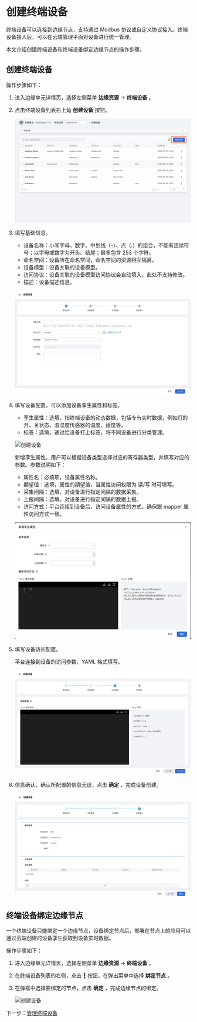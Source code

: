 # 创建终端设备

终端设备可以连接到边缘节点，支持通过 Modbus 协议或自定义协议接入。终端设备接入后，可以在云端管理平面对设备进行统一管理。

本文介绍创建终端设备和终端设备绑定边缘节点的操作步骤。

## 创建终端设备

操作步骤如下：

1. 进入边缘单元详情页，选择左侧菜单 __边缘资源__ -> __终端设备__ 。

2. 点击终端设备列表右上角 __创建设备__ 按钮。

    ![创建设备](../../images/create-device-010.png)

3. 填写基础信息。

    - 设备名称：小写字母、数字、中划线（-）、点（.）的组合，不能有连续符号；以字母或数字为开头、结尾；最多包含 253 个字符。
    - 命名空间：设备所在命名空间，命名空间的资源相互隔离。
    - 设备模型：设备关联的设备模型。
    - 访问协议：设备关联的设备模型访问协议会自动填入，此处不支持修改。
    - 描述：设备描述信息。

    ![创建设备](../../images/create-device-011.png)

4. 填写设备配置，可以添加设备孪生属性和标签。

    - 孪生属性：选填，指终端设备的动态数据，包括专有实时数据，例如灯的开、关状态，温湿度传感器的温度、适度等。
    - 标签：选填，通过给设备打上标签，将不同设备进行分类管理。

    ![创建设备](https://docs.daocloud.io/daocloud-docs-images/docs/zh/docs/kant/images/create-device-03.png)

    新增孪生属性，用户可以根据设备类型选择对应的寄存器类型，并填写对应的参数。参数说明如下：

    - 属性名：必填项，设备属性名称。
    - 期望值：选填，属性的期望值，当属性访问权限为 读/写 时可填写。 
    - 采集间隔：选填，对设备进行指定间隔的数据采集。
    - 上报间隔：选填，对设备进行指定间隔的数据上报。
    - 访问方式：平台连接到设备后，访问设备属性的方式，确保跟 mapper 属性访问方式一致。

    ![新增孪生属性](../../images/create-device-012.png)

5. 填写设备访问配置。

    平台连接到设备的访问参数，YAML 格式填写。

    ![访问配置](../../images/create-device-013.png)

6. 信息确认，确认所配置的信息无误，点击 __确定__ ，完成设备创建。

    ![创建设备](../../images/create-device-014.png)

## 终端设备绑定边缘节点

一个终端设备只能绑定一个边缘节点，设备绑定节点后，部署在节点上的应用可以通过云端创建的设备孪生获取到设备实时数据。

操作步骤如下：

1. 进入边缘单元详情页，选择左侧菜单 __边缘资源__ -> __终端设备__ 。

2. 在终端设备列表的右侧，点击 __┇__ 按钮，在弹出菜单中选择 __绑定节点__ 。

3. 在弹框中选择要绑定的节点，点击 __确定__ ，完成边缘节点的绑定。

    ![创建设备](https://docs.daocloud.io/daocloud-docs-images/docs/zh/docs/kant/images/create-device-08.png)

下一步：[管理终端设备](manage-device.md)
